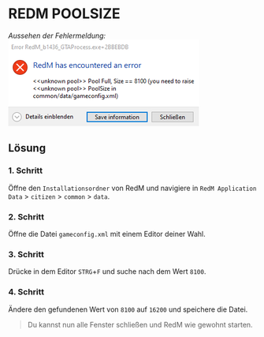# REDM POOLSIZE

_Aussehen der Fehlermeldung:_
![Poolsize](../../../assets/poolsize.png)

## Lösung

### 1. Schritt

Öffne den `Installationsordner` von RedM und navigiere in `RedM Application Data` > `citizen` > `common` > `data`.

### 2. Schritt

Öffne die Datei `gameconfig.xml` mit einem Editor deiner Wahl.

### 3. Schritt

Drücke in dem Editor `STRG`+`F` und suche nach dem Wert `8100`.

### 4. Schritt

Ändere den gefundenen Wert von `8100` auf `16200` und speichere die Datei.

> Du kannst nun alle Fenster schließen und RedM wie gewohnt starten.